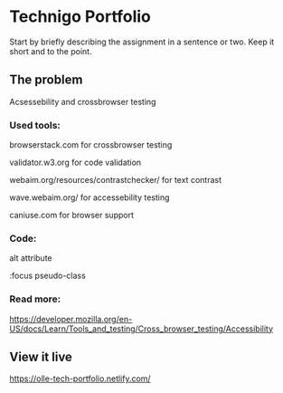 # Technigo Portfolio

Start by briefly describing the assignment in a sentence or two. Keep it short and to the point.

## The problem

Acsessebility and crossbrowser testing


### Used tools: 

browserstack.com for crossbrowser testing 

validator.w3.org for code validation

webaim.org/resources/contrastchecker/ for text contrast

wave.webaim.org/ for accessebility testing

caniuse.com for browser support


### Code:

alt attribute

:focus pseudo-class


### Read more:

https://developer.mozilla.org/en-US/docs/Learn/Tools_and_testing/Cross_browser_testing/Accessibility


## View it live

https://olle-tech-portfolio.netlify.com/
